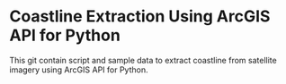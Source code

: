# Coastline Extraction Using ArcGIS API for Python

This git contain script and sample data to extract coastline from satellite imagery using ArcGIS API for Python.
